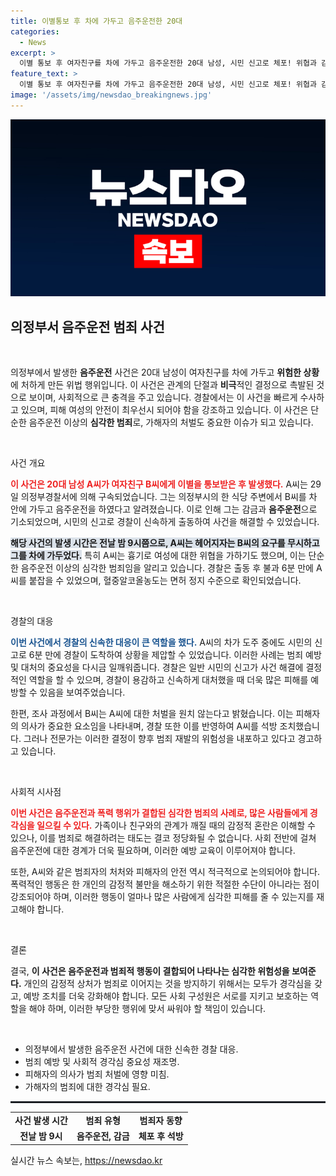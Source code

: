 ```yaml
---
title: 이별통보 후 차에 가두고 음주운전한 20대
categories:
  - News
excerpt: >
  이별 통보 후 여자친구를 차에 가두고 음주운전한 20대 남성, 시민 신고로 체포! 위협과 감금의 충격적인 사건, 자세한 경위를 알아보세요!
feature_text: >
  이별 통보 후 여자친구를 차에 가두고 음주운전한 20대 남성, 시민 신고로 체포! 위협과 감금의 충격적인 사건, 자세한 경위를 알아보세요!
image: '/assets/img/newsdao_breakingnews.jpg'
---
```


<p><img src="/assets/img/newsdao_breakingnews.jpg" alt="koreaapp 속보" /></p>

<h2 data-ke-size="size26">의정부서 음주운전 범죄 사건</h2>

<p data-ke-size="size16">&nbsp;</p>

<p>의정부에서 발생한 <b>음주운전</b> 사건은 20대 남성이 여자친구를 차에 가두고 <b>위험한 상황</b>에 처하게 만든 위법 행위입니다. 이 사건은 관계의 단절과 <b>비극</b>적인 결정으로 촉발된 것으로 보이며, 사회적으로 큰 충격을 주고 있습니다. 경찰에서는 이 사건을 빠르게 수사하고 있으며, 피해 여성의 안전이 최우선시 되어야 함을 강조하고 있습니다. 이 사건은 단순한 음주운전 이상의 <b>심각한 범죄</b>로, 가해자의 처벌도 중요한 이슈가 되고 있습니다.</p>

<p data-ke-size="size16">&nbsp;</p>

<p>사건 개요</p>

<p><b><span style="color: #ee2323;">이 사건은 20대 남성 A씨가 여자친구 B씨에게 이별을 통보받은 후 발생했다.</span></b> A씨는 29일 의정부경찰서에 의해 구속되었습니다. 그는 의정부시의 한 식당 주변에서 B씨를 차 안에 가두고 음주운전을 하였다고 알려졌습니다. 이로 인해 그는 감금과 <b>음주운전</b>으로 기소되었으며, 시민의 신고로 경찰이 신속하게 출동하여 사건을 해결할 수 있었습니다.</p>

<p><b><span style="background-color: #21538527;">해당 사건의 발생 시간은 전날 밤 9시쯤으로, A씨는 헤어지자는 B씨의 요구를 무시하고 그를 차에 가두었다.</span></b> 특히 A씨는 흉기로 여성에 대한 위협을 가하기도 했으며, 이는 단순한 음주운전 이상의 심각한 범죄임을 알리고 있습니다. 경찰은 출동 후 불과 6분 만에 A씨를 붙잡을 수 있었으며, 혈중알코올농도는 면허 정지 수준으로 확인되었습니다.</p>

<p data-ke-size="size16">&nbsp;</p>

<p>경찰의 대응</p>

<p><b><span style="color: #1a5490;">이번 사건에서 경찰의 신속한 대응이 큰 역할을 했다.</span></b> A씨의 차가 도주 중에도 시민의 신고로 6분 만에 경찰이 도착하여 상황을 제압할 수 있었습니다. 이러한 사례는 범죄 예방 및 대처의 중요성을 다시금 일깨워줍니다. 경찰은 일반 시민의 신고가 사건 해결에 결정적인 역할을 할 수 있으며, 경찰이 용감하고 신속하게 대처했을 때 더욱 많은 피해를 예방할 수 있음을 보여주었습니다.</p>

<p>한편, 조사 과정에서 B씨는 A씨에 대한 처벌을 원치 않는다고 밝혔습니다. 이는 피해자의 의사가 중요한 요소임을 나타내며, 경찰 또한 이를 반영하여 A씨를 석방 조치했습니다. 그러나 전문가는 이러한 결정이 향후 범죄 재발의 위험성을 내포하고 있다고 경고하고 있습니다.</p>

<p data-ke-size="size16">&nbsp;</p>

<p>사회적 시사점</p>

<p><b><span style="color: #ee2323;">이번 사건은 음주운전과 폭력 행위가 결합된 심각한 범죄의 사례로, 많은 사람들에게 경각심을 일으킬 수 있다.</span></b> 가족이나 친구와의 관계가 깨질 때의 감정적 혼란은 이해할 수 있으나, 이를 범죄로 해결하려는 태도는 결코 정당화될 수 없습니다. 사회 전반에 걸쳐 음주운전에 대한 경계가 더욱 필요하며, 이러한 예방 교육이 이루어져야 합니다.</p>

<p>또한, A씨와 같은 범죄자의 처처와 피해자의 안전 역시 적극적으로 논의되어야 합니다. 폭력적인 행동은 한 개인의 감정적 불만을 해소하기 위한 적절한 수단이 아니라는 점이 강조되어야 하며, 이러한 행동이 얼마나 많은 사람에게 심각한 피해를 줄 수 있는지를 재고해야 합니다.</p>

<p data-ke-size="size16">&nbsp;</p>

<p>결론</p>

<p>결국, <b>이 사건은 음주운전과 범죄적 행동이 결합되어 나타나는 심각한 위험성을 보여준다.</b> 개인의 감정적 상처가 범죄로 이어지는 것을 방지하기 위해서는 모두가 경각심을 갖고, 예방 조치를 더욱 강화해야 합니다. 모든 사회 구성원은 서로를 지키고 보호하는 역할을 해야 하며, 이러한 부당한 행위에 맞서 싸워야 할 책임이 있습니다.</p>

<p data-ke-size="size16">&nbsp;</p> 

<ul>
    <li>의정부에서 발생한 음주운전 사건에 대한 신속한 경찰 대응.</li>
    <li>범죄 예방 및 사회적 경각심 중요성 재조명.</li>
    <li>피해자의 의사가 범죄 처벌에 영향 미침.</li>
    <li>가해자의 범죄에 대한 경각심 필요.</li>
</ul>

<hr style="border:1px solid #21538527;"/> 

<table>
    <tr>
        <td style="text-align: center; height: 17px;"><b>사건 발생 시간</b></td>
        <td style="text-align: center; height: 17px;"><b>범죄 유형</b></td>
        <td style="text-align: center; height: 17px;"><b>범죄자 동향</b></td>
    </tr>
    <tr>
        <td style="text-align: center; height: 17px;"><b>전날 밤 9시</b></td>
        <td style="text-align: center; height: 17px;"><b>음주운전, 감금</b></td>
        <td style="text-align: center; height: 17px;"><b>체포 후 석방</b></td>
    </tr>
</table>
실시간 뉴스 속보는, <a href="https://newsdao.kr" rel="dofollow">https://newsdao.kr</a>


